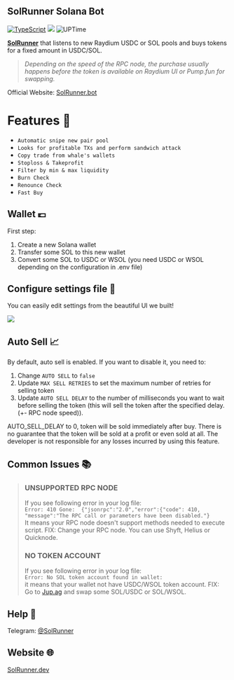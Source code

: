 ## SolRunner Solana Bot

[![TypeScript](https://badgen.net/badge/icon/typescript?icon=typescript&label)](https://typescriptlang.org)
![](https://img.shields.io/badge/soar-trading_bot-blue)
![UPTime](https://camo.githubusercontent.com/4a67ad96d71cca235a4393b2f3b79aabb0a3d42d555030632f1110e9eedde567/68747470733a2f2f696d672e736869656c64732e696f2f62616467652f757074696d652d3130302532352d627269676874677265656e)


[**SolRunner**](https://solrunner.dev/) that listens to new Raydium USDC or SOL pools and buys tokens for a fixed amount in USDC/SOL.

> *Depending on the speed of the RPC node, the purchase usually happens before the token is available on Raydium UI or Pump.fun for swapping.*

Official Website: [SolRunner.bot](https://solrunner.dev/)


# Features 🤖
- `Automatic snipe new pair pool`
- `Looks for profitable TXs and perform sandwich attack`
- `Copy trade from whale's wallets`
- `Stoploss & Takeprofit`
- `Filter by min & max liquidity`
- `Burn Check`
- `Renounce Check`
- `Fast Buy`


## Wallet 💷
First step:
1. Create a new Solana wallet
2. Transfer some SOL to this new wallet
3. Convert some SOL to USDC or WSOL (you need USDC or WSOL depending on the configuration in .env file)


## Configure settings file 📝 
You can easily edit settings from the beautiful UI we built!

![](https://i.imgur.com/PTcYUec.png)

## Auto Sell 📈
By default, auto sell is enabled. If you want to disable it, you need to:
1. Change `AUTO SELL` to `false`
2. Update `MAX SELL RETRIES` to set the maximum number of retries for selling token
3. Update `AUTO SELL DELAY` to the number of milliseconds you want to wait before selling the token (this will sell the token after the specified delay. (+- RPC node speed)).

AUTO_SELL_DELAY to 0, token will be sold immediately after buy.
There is no guarantee that the token will be sold at a profit or even sold at all. The developer is not responsible for any losses incurred by using this feature.

## Common Issues 📚

> ### UNSUPPORTED RPC NODE
> If you see following error in your log file:  
> `Error: 410 Gone:  {"jsonrpc":"2.0","error":{"code": 410, "message":"The RPC call or parameters have been disabled."}`  
> It means your RPC node doesn't support methods needed to execute script.
> FIX: Change your RPC node. You can use Shyft, Helius or Quicknode.
> 
> ### NO TOKEN ACCOUNT
> If you see following error in your log file:  
> `Error: No SOL token account found in wallet: `  
> it means that your wallet not have USDC/WSOL token account.
> FIX: Go to [Jup.ag](https://jup.ag) and swap some SOL/USDC or SOL/WSOL.

## Help 📮
Telegram: [@SolRunner](https://t.me/solthunders)

## Website 🌐
[SolRunner.dev](https://solrunner.dev/)

